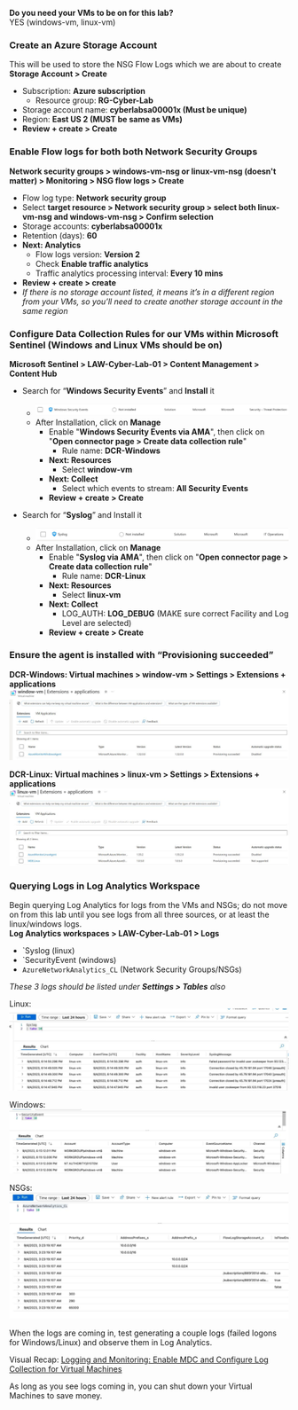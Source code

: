 **Do you need your VMs to be on for this lab?**  
YES (windows-vm, linux-vm)
### Create an Azure Storage Account
This will be used to store the NSG Flow Logs which we are about to create
**Storage Account > Create**
- Subscription: **Azure subscription**
	- Resource group: **RG-Cyber-Lab**
- Storage account name: **cyberlabsa00001x (Must be unique)**
- Region: **East US 2 (MUST be same as VMs)**
- **Review + create > Create**
### Enable Flow logs for both both Network Security Groups 
**Network security groups > windows-vm-nsg or linux-vm-nsg (doesn't matter) > Monitoring > NSG flow logs > Create**
- Flow log type: **Network security group**
- Select **target resource > Network security group > select both linux-vm-nsg and windows-vm-nsg > Confirm selection**
- Storage accounts: **cyberlabsa00001x**
- Retention (days): **60**
- **Next: Analytics**
	- Flow logs version: **Version 2**
	- Check **Enable traffic analytics**
	- Traffic analytics processing interval: **Every 10 mins**
- **Review + create > create**
- *If there is no storage account listed, it means it’s in a different region from your VMs, so you’ll need to create another storage account in the same region*
### Configure Data Collection Rules for our VMs within Microsoft Sentinel (Windows and Linux VMs should be on)
**Microsoft Sentinel > LAW-Cyber-Lab-01 > Content Management > Content Hub**
- Search for “**Windows Security Events**” and **Install** it
	- ![|660](images/250211T18-53-10-drpgf8.jpg)
	- After Installation, click on **Manage**
		- Enable "**Windows Security Events via AMA**", then click on "**Open connector page > Create data collection rule**"
			- Rule name: **DCR-Windows**
		- **Next: Resources**
			- Select **window-vm**
		- **Next: Collect**
			- Select which events to stream: **All Security Events**
		- **Review + create > Create**
  
- Search for “**Syslog**” and Install it
	- ![|660](images/250211T18-55-42-414t77.jpg)
	- After Installation, click on **Manage**
		- Enable "**Syslog via AMA**", then click on "**Open connector page > Create data collection rule**"
			- Rule name: **DCR-Linux**
		- **Next: Resources**
			- Select **linux-vm**
		- **Next: Collect**
			- LOG_AUTH: **LOG_DEBUG** (MAKE sure correct Facility and Log Level are selected)
		- **Review + create > Create**
###  Ensure the agent is installed with “Provisioning succeeded”
**DCR-Windows: Virtual machines > window-vm > Settings > Extensions + applications**
![|660](images/250212T12-05-06-hcrigr.jpg)

**DCR-Linux: Virtual machines > linux-vm > Settings > Extensions + applications**
![|639](images/250212T12-16-23-r9op97.jpg)
### Querying Logs in Log Analytics Workspace
Begin querying Log Analytics for logs from the VMs and NSGs; do not move on from this lab until you see logs from all three sources, or at least the linux/windows logs.  
**Log Analytics workspaces > LAW-Cyber-Lab-01 > Logs**
- `Syslog (linux)
- `SecurityEvent (windows)
- `AzureNetworkAnalytics_CL` (Network Security Groups/NSGs)
  
*These 3 logs should be listed under **Settings > Tables** also*
  
Linux:
![|717](images/250211T18-56-32-0i5c9h.jpg)

  
Windows:
![|717](images/250211T18-56-39-s4p9m6.jpg)
  
  
NSGs:
![|717](images/250211T18-56-46-sc9cps.jpg)
  
  
When the logs are coming in, test generating a couple logs (failed logons for Windows/Linux) and observe them in Log Analytics.

Visual Recap: [Logging and Monitoring: Enable MDC and Configure Log Collection for Virtual Machines](https://docs.google.com/presentation/d/1Sd71Zm_J8PY06L3_YzoOpvctenhFFxJe9wB_OwA-MVk/edit#slide=id.g2191f5eb6b4_0_0)

As long as you see logs coming in, you can shut down your Virtual Machines to save money.
